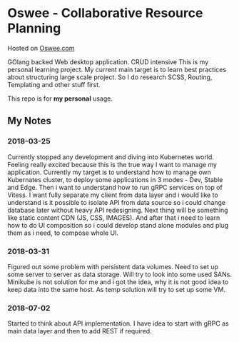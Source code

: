 # Oswee - Collaborative Resource Planning

Hosted on [Oswee.com][1]

GOlang backed Web desktop application. CRUD intensive
This is my personal learning project. My current main target is to learn best practices about structuring large scale project.
So I do research SCSS, Routing, Templating and other stuff first.

This repo is for **my personal** usage.

## My Notes

### 2018-03-25
Currently stopped any development and diving into Kubernetes world. Feeling really excited because this is the true way I want to manage my application.
Currently my target is to understand how to manage own Kubernates cluster, to deploy some applications in 3 modes - Dev, Stable and Edge. Then i want to understand how to run gRPC services on top of Vitess. I want fully separate my client from data layer and i would like to understand is it possible to isolate API from data source so i could change database later without heavy API redesigning.
Next thing will be something like static content CDN (JS, CSS, IMAGES).
And after that i need to learn how to do UI composition so i could develop stand alone modules and plug them as i need, to compose whole UI.

### 2018-03-31
Figured out some problem with persistent data volumes. Need to set up some server to server as data storage. Will try to look into some used SANs. Minikube is not solution for me and i got the idea, why it is not good idea to keep data into the same host. As temp solution will try to set up some VM.

### 2018-07-02
Started to think about API implementation. I have idea to start with gRPC as main data layer and then to add REST if required.

[1]: https://oswee.com
